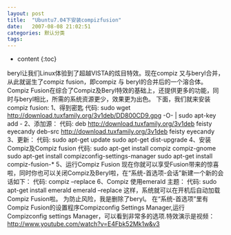 ```yaml
---
layout: post
title:  "Ubuntu7.04下安装compizfusion"
date:   2007-08-08 21:02:51
categories: 默认分类
tags:
---
```


* content
{:toc}

beryl让我们Linux体验到了超越VISTA的炫目特效。现在compiz 又与beryl合并，从此就诞生了compiz  fusion，即compiz 与 beryl的合并后的一个溶合体。Compiz  Fusion在综合了Compiz及Beryl特效的基础上，还提供更多的功能，同时与beryl相比，所需的系统资源更少，效果更为出色。
  下面，我们就来安装compiz fusion:
  1、得到密匙
  代码:  sudo wget http://download.tuxfamily.org/3v1deb/DD800CD9.gpg -O- | sudo apt-key add -  2、添加源：
  代码:  deb http://download.tuxfamily.org/3v1deb feisty eyecandy
  deb-src http://download.tuxfamily.org/3v1deb feisty eyecandy  3、更新：
  代码:  sudo apt-get update
  sudo apt-get dist-upgrade  4、安装Compiz及Compiz fusion
  代码:  sudo apt-get install compiz compiz-gnome
  sudo apt-get install compizconfig-settings-manager
  sudo apt-get install compiz-fusion-*  5、运行Compiz Fusion
  现在你就可以享受Fusion带来的惊喜啦，同时你也可以关闭Compiz及Beryl啦，在“系统-首选项-会话”新建一个新的会话如下：
  代码:  compiz –replace  6、Compiz 使用emerald 主题：
  代码:  sudo apt-get install emerald
  emerald –replace  这样，系统就可以在开机后自动加载Compiz Fusion啦。
  为防止风险，我是删除了beryl。
  在“系统-首选项”里有Compiz Fusion的设置程序Compizconfig Settings Manager,运行Compizconfig settings Manager，可以看到非常多的选项.特效演示是视频：http://www.youtube.com/watch?v=E4Fbk52Mk1w&v3
        
